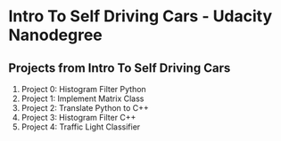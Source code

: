 # Intro To Self Driving Cars - Udacity Nanodegree

## Projects from Intro To Self Driving Cars

1. Project 0: Histogram Filter Python
2. Project 1: Implement Matrix Class
3. Project 2: Translate Python to C++
4. Project 3: Histogram Filter C++
5. Project 4: Traffic Light Classifier 

